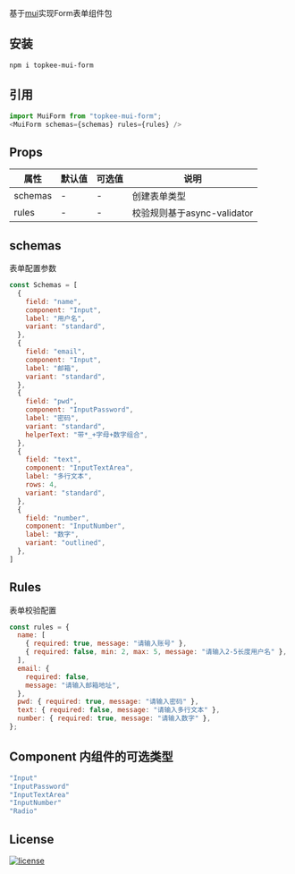 基于[mui](https://mui.com/)实现Form表单组件包   

## 安装
```
npm i topkee-mui-form
```

## 引用
```js
import MuiForm from "topkee-mui-form";
<MuiForm schemas={schemas} rules={rules} />
```

## Props
|属性|默认值|可选值|说明|
|----|-----|------|-----|
|schemas|-|-|创建表单类型|
|rules|-|-|校验规则基于async-validator|
## schemas
表单配置参数
```js
const Schemas = [
  {
    field: "name",
    component: "Input",
    label: "用户名",
    variant: "standard",
  },
  {
    field: "email",
    component: "Input",
    label: "邮箱",
    variant: "standard",
  },
  {
    field: "pwd",
    component: "InputPassword",
    label: "密码",
    variant: "standard",
    helperText: "带*_+字母+数字组合",
  },
  {
    field: "text",
    component: "InputTextArea",
    label: "多行文本",
    rows: 4,
    variant: "standard",
  },
  {
    field: "number",
    component: "InputNumber",
    label: "数字",
    variant: "outlined",
  },
]
```

## Rules
表单校验配置
```js
const rules = {
  name: [
    { required: true, message: "请输入账号" },
    { required: false, min: 2, max: 5, message: "请输入2-5长度用户名" },
  ],
  email: {
    required: false,
    message: "请输入邮箱地址",
  },
  pwd: { required: true, message: "请输入密码" },
  text: { required: false, message: "请输入多行文本" },
  number: { required: true, message: "请输入数字" },
};
```



## Component 内组件的可选类型
```js
"Input"
"InputPassword"
"InputTextArea"
"InputNumber"
"Radio"
```

## License
[![license](https://img.shields.io/badge/license-MIT-blue.svg)](https://github.com/mui/material-ui/blob/HEAD/LICENSE)